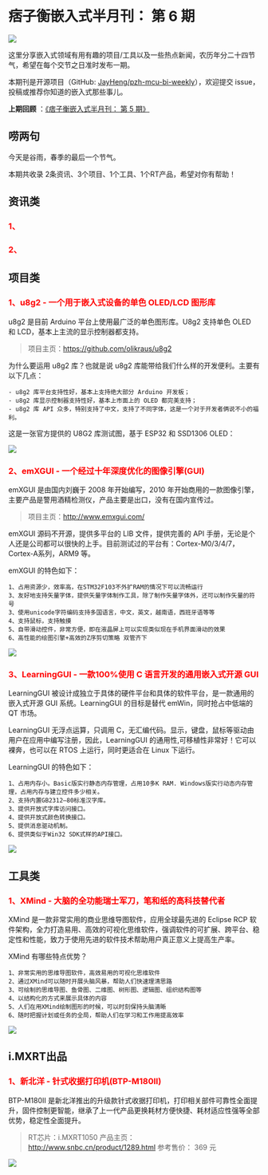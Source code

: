 # 痞子衡嵌入式半月刊： 第 6 期

![](http://henjay724.com/image/cnblogs/pzh_mcu_bi_weekly.PNG)

这里分享嵌入式领域有用有趣的项目/工具以及一些热点新闻，农历年分二十四节气，希望在每个交节之日准时发布一期。

本期刊是开源项目（GitHub: [JayHeng/pzh-mcu-bi-weekly](https://github.com/JayHeng/pzh-mcu-bi-weekly)），欢迎提交 issue，投稿或推荐你知道的嵌入式那些事儿。

**上期回顾** ：[《痞子衡嵌入式半月刊： 第 5 期》](https://www.cnblogs.com/henjay724/p/12633951.html)

## 唠两句

今天是谷雨，春季的最后一个节气。

本期共收录 2条资讯、3个项目、1个工具、1个RT产品，希望对你有帮助！

## 资讯类

### <font color="red">1、</font>


### <font color="red">2、</font>



## 项目类

### <font color="red">1、u8g2 - 一个用于嵌入式设备的单色 OLED/LCD 图形库</font>

u8g2 是目前 Arduino 平台上使用最广泛的单色图形库。U8g2 支持单色 OLED 和 LCD，基本上主流的显示控制器都支持。

> 项目主页：https://github.com/olikraus/u8g2

为什么要运用 u8g2 库？也就是说 u8g2 库能带给我们什么样的开发便利。主要有以下几点：

```text
- u8g2 库平台支持性好，基本上支持绝大部分 Arduino 开发板；
- u8g2 库显示控制器支持性好，基本上市面上的 OLED 都完美支持；
- u8g2 库 API 众多，特别支持了中文，支持了不同字体，这是一个对于开发者俩说不小的福利。
```

这是一张官方提供的 U8G2 库测试图，基于 ESP32 和 SSD1306 OLED：

![](http://henjay724.com/image/biweekly/u8g2_esp32_ssd1306_oled.PNG)

### <font color="red">2、emXGUI - 一个经过十年深度优化的图像引擎(GUI)</font>

emXGUI 是由国内刘巍于 2008 年开始编写，2010 年开始商用的一款图像引擎，主要产品是警用酒精检测仪，产品主要是出口，没有在国内宣传过。

> 项目主页：http://www.emxgui.com/

emXGUI 源码不开源，提供多平台的 LIB 文件，提供完善的 API 手册，无论是个人还是公司都可以很快的上手。目前测试过的平台有：Cortex-M0/3/4/7，Cortex-A系列，ARM9 等。

emXGUI 的特色如下：
```text
1、占用资源少，效率高，在STM32F103不外扩RAM的情况下可以流畅运行
3、友好地支持矢量字体，提供矢量字体制作工具，除了制作矢量字体外，还可以制作矢量的符号
3、使用unicode字符编码支持多国语言，中文，英文，越南语，西班牙语等等
4、支持鼠标，支持触摸
5、自带滑动控件，非常方便，即在液晶屏上可以实现类似现在手机界面滑动的效果
6、高性能的绘图引擎+高效的Z序剪切策略 双管齐下
```

![](http://henjay724.com/image/biweekly/emXGUI_tests.png)

### <font color="red">3、LearningGUI - 一款100%使用 C 语言开发的通用嵌入式开源 GUI</font>

LearningGUI 被设计成独立于具体的硬件平台和具体的软件平台，是一款通用的嵌入式开源 GUI 系统。LearningGUI 的目标是替代 emWin，同时抢占中低端的 QT 市场。

LearningGUI 无浮点运算，只调用 C，无汇编代码。显示，键盘，鼠标等驱动由用户在应用中编写注册，因此，LearningGUI 的通用性,可移植性非常好！它可以裸奔，也可以在 RTOS 上运行，同时更适合在 Linux 下运行。

LearningGUI 的特色如下：
```text
1、占用内存小。Basic版实行静态内存管理，占用10多K RAM. Windows版实行动态内存管理，占用内存与建立控件多少相关。
2、支持内置GB2312—80标准汉字库。
3、提供开放式字库访问接口。
4、提供开放式颜色转换接口。
5、提供消息驱动机制。
6、提供类似于Win32 SDK式样的API接口。
```

![](http://henjay724.com/image/biweekly/LearningGUI_test.jpg)

## 工具类

### <font color="red">1、XMind - 大脑的全功能瑞士军刀，笔和纸的高科技替代者</font>

XMind 是一款非常实用的商业思维导图软件，应用全球最先进的 Eclipse RCP 软件架构，全力打造易用、高效的可视化思维软件，强调软件的可扩展、跨平台、稳定性和性能，致力于使用先进的软件技术帮助用户真正意义上提高生产率。

XMind 有哪些特点优势？
```text
1、非常实用的思维导图软件，高效易用的可视化思维软件
2、通过XMind可以随时开展头脑风暴，帮助人们快速理清思路
3、可绘制的思维导图、鱼骨图、二维图、树形图、逻辑图、组织结构图等
4、以结构化的方式来展示具体的内容
5、人们在用XMind绘制图形的时候，可以时刻保持头脑清晰
6、随时把握计划或任务的全局，帮助人们在学习和工作用提高效率
```

![](http://henjay724.com/image/biweekly/XMind_2020.PNG)

## i.MXRT出品

### <font color="red">1、新北洋 - 针式收据打印机(BTP-M180II)</font>

BTP-M180II 是新北洋推出的升级款针式收据打印机，打印相关部件可靠性全面提升，固件控制更智能，继承了上一代产品更换耗材方便快捷、耗材适应性强等全部优势，稳定性全面提升。

> RT芯片：i.MXRT1050
> 产品主页： http://www.snbc.cn/product/1289.html
> 参考售价： 369 元

![](http://henjay724.com/image/biweekly/SNBC_BTP-M180II.PNG)

